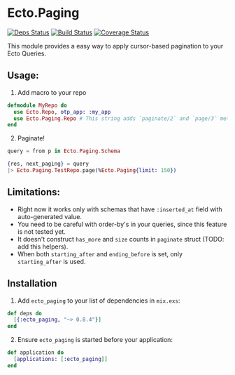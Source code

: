 # Ecto.Paging

[![Deps Status](https://beta.hexfaktor.org/badge/all/github/Nebo15/ecto_paging.svg)](https://beta.hexfaktor.org/github/Nebo15/ecto_paging) [![Build Status](https://travis-ci.org/Nebo15/ecto_paging.svg?branch=master)](https://travis-ci.org/Nebo15/ecto_paging) [![Coverage Status](https://coveralls.io/repos/github/Nebo15/ecto_paging/badge.svg?branch=master)](https://coveralls.io/github/Nebo15/ecto_paging?branch=master)

This module provides a easy way to apply cursor-based pagination to your Ecto Queries.

## Usage:

  1. Add macro to your repo

```elixir
defmodule MyRepo do
  use Ecto.Repo, otp_app: :my_app
  use Ecto.Paging.Repo # This string adds `paginate/2` and `page/3` methods.
end
```

  2. Paginate!

 ```elixir
 query = from p in Ecto.Paging.Schema

 {res, next_paging} = query
 |> Ecto.Paging.TestRepo.page(%Ecto.Paging{limit: 150})
 ```

## Limitations:

  * Right now it works only with schemas that have `:inserted_at` field with auto-generated value.
  * You need to be careful with order-by's in your queries, since this feature is not tested yet.
  * It doesn't construct `has_more` and `size` counts in `paginate` struct (TODO: add this helpers).
  * When both `starting_after` and `ending_before` is set, only `starting_after` is used.

## Installation

  1. Add `ecto_paging` to your list of dependencies in `mix.exs`:
```elixir
def deps do
  [{:ecto_paging, "~> 0.8.4"}]
end
```

  2. Ensure `ecto_paging` is started before your application:

```elixir
def application do
  [applications: [:ecto_paging]]
end
```
